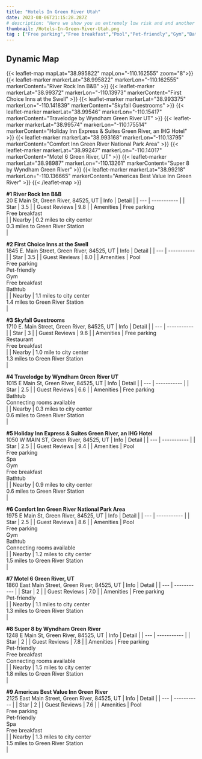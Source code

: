 ```yaml
---
title: "Hotels In Green River Utah"
date: 2023-08-06T21:15:28.287Z
# description: "Here we show you an extremely low risk and and another medium risk approach to earn passive income "
thumbnail: /Hotels-In-Green-River-Utah.png
tag : ["Free parking","Free breakfast","Pool","Pet-friendly","Gym","Bathtub","Restaurant","Connecting rooms available","Spa"]
---
```


## Dynamic Map
{{< leaflet-map  mapLat="38.995822" mapLon="-110.162555" zoom="8">}}
    {{< leaflet-marker markerLat="38.995822" markerLon="-110.162555" markerContent="River Rock Inn B&B" >}}
    {{< leaflet-marker markerLat="38.99372" markerLon="-110.13973" markerContent="First Choice Inns at the Swell" >}}
    {{< leaflet-marker markerLat="38.993375" markerLon="-110.141839" markerContent="Skyfall Guestrooms" >}}
    {{< leaflet-marker markerLat="38.99546" markerLon="-110.15417" markerContent="Travelodge by Wyndham Green River UT" >}}
    {{< leaflet-marker markerLat="38.99574" markerLon="-110.175514" markerContent="Holiday Inn Express & Suites Green River, an IHG Hotel" >}}
    {{< leaflet-marker markerLat="38.993168" markerLon="-110.13795" markerContent="Comfort Inn Green River National Park Area" >}}
    {{< leaflet-marker markerLat="38.99247" markerLon="-110.14017" markerContent="Motel 6 Green River, UT" >}}
    {{< leaflet-marker markerLat="38.98987" markerLon="-110.13261" markerContent="Super 8 by Wyndham Green River" >}}
    {{< leaflet-marker markerLat="38.99218" markerLon="-110.136665" markerContent="Americas Best Value Inn Green River" >}}
{{< /leaflet-map >}}


**#1 River Rock Inn B&B**<br>20 E Main St, Green River, 84525, UT
| Info | Detail |
| --- | ----------- |
| Star | 3.5 |
| Guest Reviews | 9.8 |
| Amenities | Free parking<br>Free breakfast<br> |
| Nearby | 0.2 miles to city center<br>0.3 miles to Green River Station<br> |

**#2 First Choice Inns at the Swell**<br>1845 E. Main Street, Green River, 84525, UT
| Info | Detail |
| --- | ----------- |
| Star | 3.5 |
| Guest Reviews | 8.0 |
| Amenities | Pool<br>Free parking<br>Pet-friendly<br>Gym<br>Free breakfast<br>Bathtub<br> |
| Nearby | 1.1 miles to city center<br>1.4 miles to Green River Station<br> |

**#3 Skyfall Guestrooms**<br>1710 E. Main Street, Green River, 84525, UT
| Info | Detail |
| --- | ----------- |
| Star | 3 |
| Guest Reviews | 9.6 |
| Amenities | Free parking<br>Restaurant<br>Free breakfast<br> |
| Nearby | 1.0 mile to city center<br>1.3 miles to Green River Station<br> |

**#4 Travelodge by Wyndham Green River UT**<br>1015 E Main St, Green River, 84525, UT
| Info | Detail |
| --- | ----------- |
| Star | 2.5 |
| Guest Reviews | 6.6 |
| Amenities | Free parking<br>Bathtub<br>Connecting rooms available<br> |
| Nearby | 0.3 miles to city center<br>0.6 miles to Green River Station<br> |

**#5 Holiday Inn Express & Suites Green River, an IHG Hotel**<br>1050 W MAIN ST, Green River, 84525, UT
| Info | Detail |
| --- | ----------- |
| Star | 2.5 |
| Guest Reviews | 9.4 |
| Amenities | Pool<br>Free parking<br>Spa<br>Gym<br>Free breakfast<br>Bathtub<br> |
| Nearby | 0.9 miles to city center<br>0.6 miles to Green River Station<br> |

**#6 Comfort Inn Green River National Park Area**<br>1975 E Main St, Green River, 84525, UT
| Info | Detail |
| --- | ----------- |
| Star | 2.5 |
| Guest Reviews | 8.6 |
| Amenities | Pool<br>Free parking<br>Gym<br>Bathtub<br>Connecting rooms available<br> |
| Nearby | 1.2 miles to city center<br>1.5 miles to Green River Station<br> |

**#7 Motel 6 Green River, UT**<br>1860 East Main Street, Green River, 84525, UT
| Info | Detail |
| --- | ----------- |
| Star | 2 |
| Guest Reviews | 7.0 |
| Amenities | Free parking<br>Pet-friendly<br> |
| Nearby | 1.1 miles to city center<br>1.3 miles to Green River Station<br> |

**#8 Super 8 by Wyndham Green River**<br>1248 E Main St, Green River, 84525, UT
| Info | Detail |
| --- | ----------- |
| Star | 2 |
| Guest Reviews | 7.8 |
| Amenities | Free parking<br>Pet-friendly<br>Free breakfast<br>Connecting rooms available<br> |
| Nearby | 1.5 miles to city center<br>1.8 miles to Green River Station<br> |

**#9 Americas Best Value Inn Green River**<br>2125 East Main Street, Green River, 84525, UT
| Info | Detail |
| --- | ----------- |
| Star | 2 |
| Guest Reviews | 7.6 |
| Amenities | Pool<br>Free parking<br>Pet-friendly<br>Spa<br>Free breakfast<br> |
| Nearby | 1.3 miles to city center<br>1.5 miles to Green River Station<br> |

